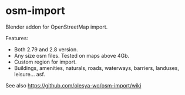 # osm-import
Blender addon for OpenStreetMap import.

Features:
* Both 2.79 and 2.8 version.
* Any size osm files. Tested on maps above 4Gb.
* Custom region for import.
* Buildings, amenities, naturals, roads, waterways, barriers, landuses, leisure... asf.

See also https://github.com/olesya-wo/osm-import/wiki
